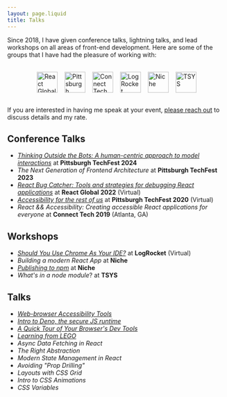 ```yaml
---
layout: page.liquid
title: Talks
---
```


Since 2018, I have given conference talks, lightning talks, and lead workshops
on all areas of front-end development. Here are some of the groups that I have
had the pleasure of working with:

<br/>

<div style="display:flex;flex-wrap:wrap;gap:1rem;justify-content:center;">
<img alt="React Global Summit 2022" src="/img/talks/react-global.png" height="48" />
<img alt="Pittsburgh TechFest Conference 2020" src="/img/talks/pittsburgh-techfest.png" height="48" />
<img alt="Connect Tech Conference" src="/img/talks/connect-tech.png" height="48" />
<img alt="LogRocket" src="/img/talks/logrocket.png" height="48" />
<img alt="Niche" src="/img/talks/niche-2.png" height="48" />
<img alt="TSYS" src="/img/talks/tsys.png" height="48" />
</div>

<br/>

If you are interested in having me speak at your event,
[please reach out](mailto:sean@seanmcp.com?subject=Speaking%20Opportunity) to
discuss details and my rate.

## Conference Talks

- [_Thinking Outside the Bots: A human-centric approach to model interactions_](/talks/thinking-outside-the-bots)
  at **Pittsburgh TechFest 2024**
- _The Next Generation of Frontend Architecture_ at **Pittsburgh TechFest 2023**
- [_React Bug Catcher: Tools and strategies for debugging React applications_](https://smcp.dev/rbc-repo)
  at **React Global 2022** (Virtual)
- [_Accessibility for the rest of us_](/talks/accessibility-for-the-rest-of-us)
  at **Pittsburgh TechFest 2020** (Virtual)
- _React && Accessibility: Creating accessible React applications for everyone_
  at **Connect Tech 2019** (Atlanta, GA)

## Workshops

- [_Should You Use Chrome As Your IDE?_](https://blog.logrocket.com/should-you-use-chrome-as-your-ide/)
  at **LogRocket** (Virtual)
- _Building a modern React App_ at **Niche**
- [_Publishing to npm_](/talks/publishing-to-npm) at **Niche**
- _What's in a node module_? at **TSYS**

## Talks

- [_Web-browser Accessibility Tools_](/talks/browser-a11y-tools)
- [_Intro to Deno, the secure JS runtime_](/talks/intro-to-deno)
- [_A Quick Tour of Your Browser's Dev Tools_](/talks/tour-browser-dev-tools)
- [_Learning from LEGO_](/talks/learning-from-lego)
- _Async Data Fetching in React_
- _The Right Abstraction_
- _Modern State Management in React_
- _Avoiding "Prop Drilling"_
- _Layouts with CSS Grid_
- _Intro to CSS Animations_
- _CSS Variables_

